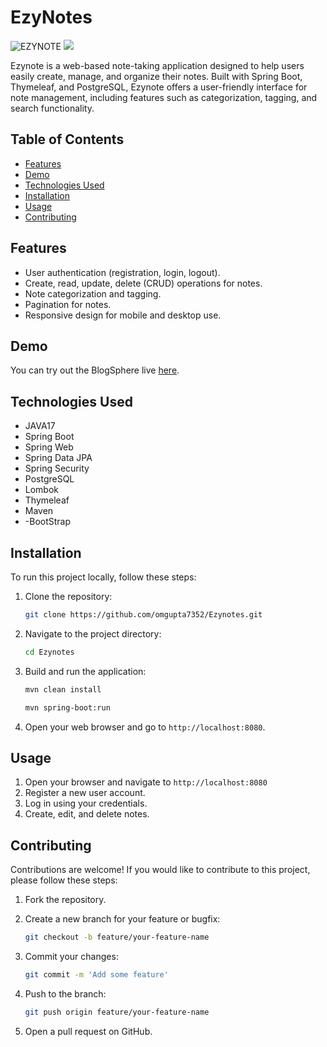 # EzyNotes

![EZYNOTE](ime1.png)
![](ime2.png)

Ezynote is a web-based note-taking application designed to help users easily create, manage, and organize their notes. Built with Spring Boot, Thymeleaf, and PostgreSQL, Ezynote offers a user-friendly interface for note management, including features such as categorization, tagging, and search functionality.

## Table of Contents

- [Features](#features)
- [Demo](#demo)
- [Technologies Used](#technologies-used)
- [Installation](#installation)
- [Usage](#usage)
- [Contributing](#contributing)

## Features

- User authentication (registration, login, logout).
- Create, read, update, delete (CRUD) operations for notes.
- Note categorization and tagging.
- Pagination for notes.
- Responsive design for mobile and desktop use.

## Demo

You can try out the BlogSphere live [here](https://ezynotes.onrender.com/).

## Technologies Used

- JAVA17
- Spring Boot
- Spring Web
- Spring Data JPA
- Spring Security
- PostgreSQL
- Lombok
- Thymeleaf
- Maven
- -BootStrap

## Installation

To run this project locally, follow these steps:

1. Clone the repository:

    ```bash
    git clone https://github.com/omgupta7352/Ezynotes.git
    ```

2. Navigate to the project directory:

    ```bash
    cd Ezynotes
    ```


3. Build and run the application:

    ```bash
    mvn clean install
    ```

    ```bash
    mvn spring-boot:run
    ```
    

4. Open your web browser and go to `http://localhost:8080`.

## Usage

1. Open your browser and navigate to `http://localhost:8080`
2. Register a new user account.
3. Log in using your credentials.
4. Create, edit, and delete notes.


## Contributing

Contributions are welcome! If you would like to contribute to this project, please follow these steps:

1. Fork the repository.
2. Create a new branch for your feature or bugfix:

    ```bash
    git checkout -b feature/your-feature-name
    ```

3. Commit your changes:

    ```bash
    git commit -m 'Add some feature'
    ```

4. Push to the branch:

    ```bash
    git push origin feature/your-feature-name
    ```

5. Open a pull request on GitHub.
  
